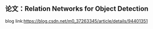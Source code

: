 ## 论文：Relation Networks for Object Detection

blog link:https://blog.csdn.net/m0_37263345/article/details/94401351 
